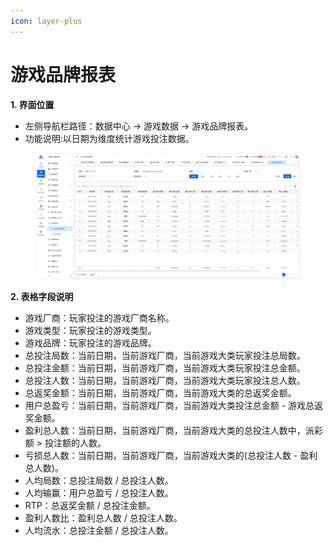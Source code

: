 ```yaml
---
icon: layer-plus
---
```


# 游戏品牌报表

**1. 界面位置**

* 左侧导航栏路径：数据中心 → 游戏数据 → 游戏品牌报表。
* 功能说明:以日期为维度统计游戏投注数据。

<figure><img src="../../.gitbook/assets/image (39).png" alt=""><figcaption></figcaption></figure>

**2. 表格字段说明**

* 游戏厂商：玩家投注的游戏厂商名称。
* 游戏类型：玩家投注的游戏类型。
* 游戏品牌：玩家投注的游戏品牌。
* 总投注局数：当前日期，当前游戏厂商，当前游戏大类玩家投注总局数。
* 总投注金额：当前日期，当前游戏厂商，当前游戏大类玩家投注总金额。
* 总投注人数：当前日期，当前游戏厂商，当前游戏大类玩家投注总人数。
* 总返奖金额：当前日期，当前游戏厂商，当前游戏大类的总返奖金额。
* 用户总盈亏：当前日期，当前游戏厂商，当前游戏大类投注总金额 - 游戏总返奖金额。
* 盈利总人数：当前日期，当前游戏厂商，当前游戏大类的总投注人数中，派彩额 > 投注额的人数。
* 亏损总人数：当前日期，当前游戏厂商，当前游戏大类的(总投注人数 - 盈利总人数)。
* 人均局数：总投注局数 / 总投注人数。
* 人均输赢：用户总盈亏 / 总投注人数。
* RTP：总返奖金额 / 总投注金额。
* 盈利人数比：盈利总人数 / 总投注人数。
* 人均流水：总投注金额 / 总投注人数。

